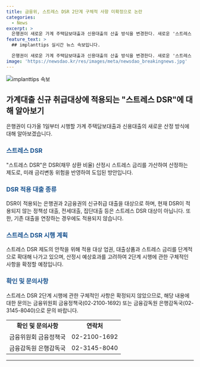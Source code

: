 ```yaml
---
title: 금융위, 스트레스 DSR 2단계 구체적 사항 미확정으로 논란
categories:
  - News
excerpt: >
  은행권이 새로운 가계 주택담보대출과 신용대출의 산출 방식을 변경한다. 새로운 '스트레스 DSR' 방식은 미래 금리변동 위험을 반영하여 대출한도를 결정하는데, 이로써 대출 신청자들의 이자 부담이 늘어날 가능성이 있다. 향후 2단계 시행에 대한 구체적인 내용은 미정이지만, 가계부채에 대한 안정적인 관리를 유도하기 위해 시행될 예정이다.
feature_text: >
  ## implanttips 실시간 뉴스 속보입니다.

  은행권이 새로운 가계 주택담보대출과 신용대출의 산출 방식을 변경한다. 새로운 '스트레스 DSR' 방식은 미래 금리변동 위험을 반영하여 대출한도를 결정하는데, 이로써 대출 신청자들의 이자 부담이 늘어날 가능성이 있다. 향후 2단계 시행에 대한 구체적인 내용은 미정이지만, 가계부채에 대한 안정적인 관리를 유도하기 위해 시행될 예정이다.
image: 'https://newsdao.kr/res/images/meta/newsdao_breakingnews.jpg'
---
```


<p><img src="https://newsdao.kr/res/images/meta/newsdao_breakingnews.jpg" alt="implanttips 속보" /></p>

<h2 data-ke-size="size26">가계대출 신규 취급대상에 적용되는 "스트레스 DSR"에 대해 알아보기</h2>

<p data-ke-size="size16">은행권이 다가올 1일부터 시행할 가계 주택담보대출과 신용대출의 새로운 산정 방식에 대해 알아보겠습니다.</p>

<h3><b><span style="color: #1a5490;">스트레스 DSR</span></b></h3>

<p data-ke-size="size16">"스트레스 DSR"은 DSR(채무 상환 비율) 산정시 스트레스 금리를 가산하여 산정하는 제도로, 미래 금리변동 위험을 반영하여 도입된 방안입니다.</p>

<h3><b><span style="color: #1a5490;">DSR 적용 대출 종류</span></b></h3>

<p data-ke-size="size16">DSR이 적용되는 은행권과 2금융권의 신규취급 대출을 대상으로 하며, 현재 DSR이 적용되지 않는 정책성 대출, 전세대출, 집단대출 등은 스트레스 DSR 대상이 아닙니다. 또한, 기존 대출을 연장하는 경우에도 적용되지 않습니다.</p>

<h3><b><span style="color: #1a5490;">스트레스 DSR 시행 계획</span></b></h3>

<p data-ke-size="size16">스트레스 DSR 제도의 안착을 위해 적용 대상 업권, 대출상품과 스트레스 금리를 단계적으로 확대해 나가고 있으며, 산정시 예상효과를 고려하여 2단계 시행에 관한 구체적인 사항을 확정할 예정입니다.</p>

<h3><b><span style="color: #1a5490;">확인 및 문의사항</span></b></h3>

<p data-ke-size="size16">스트레스 DSR 2단계 시행에 관한 구체적인 사항은 확정되지 않았으므로, 해당 내용에 대한 문의는 금융위원회 금융정책국(02-2100-1692) 또는 금융감독원 은행감독국(02-3145-8040)으로 문의 바랍니다.</p>

<table>
    <tr>
        <td style="text-align: center; height: 17px;"><b>확인 및 문의사항</b></td>
        <td style="text-align: center; height: 17px;"><b>연락처</b></td>
    </tr>
    <tr>
        <td style="text-align: center; height: 17px;">금융위원회 금융정책국</td>
        <td style="text-align: center; height: 17px;">02-2100-1692</td>
    </tr>
    <tr>
        <td style="text-align: center; height: 17px;">금융감독원 은행감독국</td>
        <td style="text-align: center; height: 17px;">02-3145-8040</td>
    </tr>
</table>

<p><hr></p>

